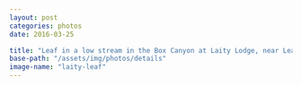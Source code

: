 ```yaml
---
layout: post
categories: photos
date: 2016-03-25

title: "Leaf in a low stream in the Box Canyon at Laity Lodge, near Leakey, Texas"
base-path: "/assets/img/photos/details"
image-name: "laity-leaf"
---
```

